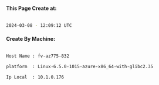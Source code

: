 
   
#### This Page Create at:

```bash

2024-03-08 - 12:09:12 UTC

```

#### Create By Machine:

```bash

Host Name : fv-az775-832

platform  : Linux-6.5.0-1015-azure-x86_64-with-glibc2.35

Ip Local  : 10.1.0.176

```

